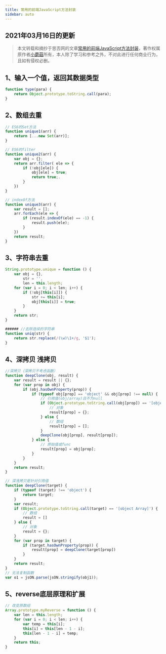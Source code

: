 ```yaml
---
title: 常用的前端JavaScript方法封装
sidebar: auto
---
```

<style>
    .go-to-top {
        display: block !important;
    }
</style>

## 2021年03月16日的更新
>本文转载和摘抄于思否网的文章[常用的前端JavaScript方法封装](https://segmentfault.com/a/1190000039220666)，著作权属原作者[小蘑菇](https://segmentfault.com/u/xiaomogu_5f2124ad3ad42)所有，本人除了学习和参考之外，不对此进行任何商业行为，且如有侵权必删。

## 1、输入一个值，返回其数据类型  

```JavaScript
function type(para) {
    return Object.prototype.toString.call(para);
}
```

## 2、数组去重
```JavaScript
// ES6的Set方法
function unique1(arr) {
    return [...new Set(arr)];
}

// ES6的filter
function unique2(arr) {
    var obj = {};
    return arr.filter( ele => {
        if (!obj[ele]) {
            obj[ele] = true;
            return true;.
        }
    })
}

// indexOf方法
function unique3(arr) {
    var result = [];
    arr.forEach(ele => {
        if (result.indexOf(ele) == -1) {
            result.push(ele);
        }
    })
    return result;
}
```

## 3、字符串去重

```JavaScript
String.prototype.unique = function () {
    var obj = {},
        str = '',
        len = this.length;
    for (var i = 0; i < len; i++) {
        if (!obj[this[i]]) {
            str += this[i];
            obj[this[i]] = true;
        }
    }
    return str;
}

###### //去除连续的字符串 
function uniq(str) {
    return str.replace(/(\w)\1+/g, '$1');
}
```

## 4、深拷贝 浅拷贝

```JavaScript
//深拷贝（深拷贝不考虑函数）
function deepClone(obj, result) {
    var result = result || {};
    for (var prop in obj) {
        if (obj.hasOwnProperty(prop)) {
            if (typeof obj[prop] == 'object' && obj[prop] !== null) {
                // 引用值(obj/array)且不为null
                if (Object.prototype.toString.call(obj[prop]) == '[object Object]') {
                    // 对象
                    result[prop] = {};
                } else {
                    // 数组
                    result[prop] = [];
                }
                deepClone(obj[prop], result[prop]);
            } else {
                // 原始值或func
                result[prop] = obj[prop];
            }
        }
    }
    return result;
}

// 深浅拷贝是针对引用值
function deepClone(target) {
    if (typeof (target) !== 'object') {
        return target;
    }
    var result;
    if (Object.prototype.toString.call(target) == '[object Array]') {
        // 数组
        result = []
    } else {
        // 对象
        result = {};
    }
    for (var prop in target) {
        if (target.hasOwnProperty(prop)) {
            result[prop] = deepClone(target[prop])
        }
    }
    return result;
}
// 无法复制函数
var o1 = jsON.parse(jsON.stringify(obj1));
```

## 5、reverse底层原理和扩展
```JavaScript
// 改变原数组
Array.prototype.myReverse = function () {
    var len = this.length;
    for (var i = 0; i < len; i++) {
        var temp = this[i];
        this[i] = this[len - 1 - i];
        this[len - 1 - i] = temp;
    }
    return this;
}
```